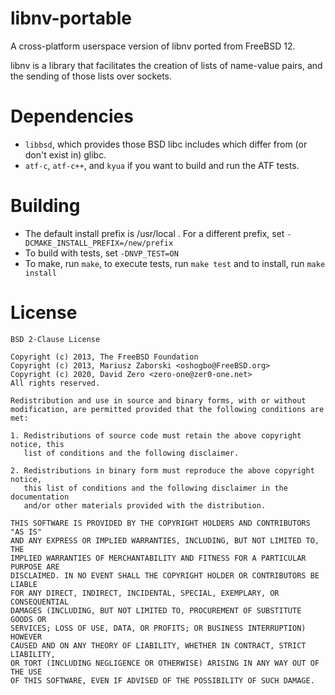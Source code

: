 # libnv-portable

A cross-platform userspace version of libnv ported from FreeBSD 12.

libnv is a library that facilitates the creation of lists of name-value pairs,
and the sending of those lists over sockets.


# Dependencies

- `libbsd`, which provides those BSD libc includes which differ from (or don't
  exist in) glibc.
- `atf-c`, `atf-c++`, and `kyua` if you want to build and run the ATF tests.


# Building

- The default install prefix is /usr/local . For a different prefix, set `-DCMAKE_INSTALL_PREFIX=/new/prefix`
- To build with tests, set `-DNVP_TEST=ON`
- To make, run `make`, to execute tests, run `make test` and to install, run `make install`


# License
```
BSD 2-Clause License

Copyright (c) 2013, The FreeBSD Foundation
Copyright (c) 2013, Mariusz Zaborski <oshogbo@FreeBSD.org>
Copyright (c) 2020, David Zero <zero-one@zer0-one.net>
All rights reserved.

Redistribution and use in source and binary forms, with or without
modification, are permitted provided that the following conditions are met:

1. Redistributions of source code must retain the above copyright notice, this
   list of conditions and the following disclaimer.

2. Redistributions in binary form must reproduce the above copyright notice,
   this list of conditions and the following disclaimer in the documentation
   and/or other materials provided with the distribution.

THIS SOFTWARE IS PROVIDED BY THE COPYRIGHT HOLDERS AND CONTRIBUTORS "AS IS"
AND ANY EXPRESS OR IMPLIED WARRANTIES, INCLUDING, BUT NOT LIMITED TO, THE
IMPLIED WARRANTIES OF MERCHANTABILITY AND FITNESS FOR A PARTICULAR PURPOSE ARE
DISCLAIMED. IN NO EVENT SHALL THE COPYRIGHT HOLDER OR CONTRIBUTORS BE LIABLE
FOR ANY DIRECT, INDIRECT, INCIDENTAL, SPECIAL, EXEMPLARY, OR CONSEQUENTIAL
DAMAGES (INCLUDING, BUT NOT LIMITED TO, PROCUREMENT OF SUBSTITUTE GOODS OR
SERVICES; LOSS OF USE, DATA, OR PROFITS; OR BUSINESS INTERRUPTION) HOWEVER
CAUSED AND ON ANY THEORY OF LIABILITY, WHETHER IN CONTRACT, STRICT LIABILITY,
OR TORT (INCLUDING NEGLIGENCE OR OTHERWISE) ARISING IN ANY WAY OUT OF THE USE
OF THIS SOFTWARE, EVEN IF ADVISED OF THE POSSIBILITY OF SUCH DAMAGE.
```

